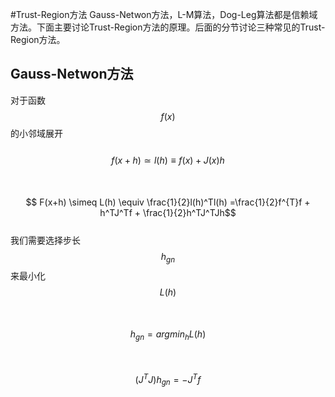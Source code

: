 #Trust-Region方法
Gauss-Netwon方法，L-M算法，Dog-Leg算法都是信赖域方法。下面主要讨论Trust-Region方法的原理。后面的分节讨论三种常见的Trust-Region方法。   
## Gauss-Netwon方法

对于函数$$f(x)$$的小邻域展开  
&emsp;&emsp;$$f(x+h) \simeq l(h)  \equiv f(x) + J(x)h$$  
&emsp;&emsp;$$ F(x+h) \simeq L(h) \equiv \frac{1}{2}l(h)^Tl(h)
=\frac{1}{2}f^{T}f + h^TJ^Tf + \frac{1}{2}h^TJ^TJh$$  
我们需要选择步长$$h_{gn}$$来最小化$$L(h)$$  
&emsp;&emsp;$$h_{gn} = argmin_h{L(h)}$$  
&emsp;&emsp;$$(J^TJ)h_{gn} = -J^Tf$$




